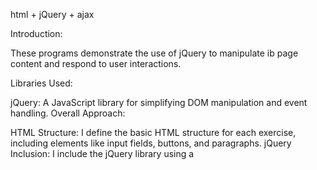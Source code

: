 html + jQuery + ajax

Introduction:

These programs demonstrate the use of jQuery to manipulate ib page content and respond to user interactions.

Libraries Used:

jQuery: A JavaScript library for simplifying DOM manipulation and event handling.
Overall Approach:

HTML Structure: I define the basic HTML structure for each exercise, including elements like input fields, buttons, and paragraphs.
jQuery Inclusion: I include the jQuery library using a <script> tag in the <head> section.
Document Ready Function: I wrap our jQuery code within the $(document).ready(function() { ... }) function to ensure the code executes after the DOM is fully loaded.
Selector and Event Handling: I use jQuery selectors to target specific elements on the page and attach event handlers to respond to user interactions (e.g., focus changes or checkbox state changes).
DOM Manipulation: I leverage jQuery methods to manipulate the content and attributes of elements on the page. This might include adding text, updating text content, or retrieving element properties.
Exercise 1: Finding Inputs and Appending Text

Selector: I use $('input[name!="color"]') to select all <input> elements that don't have a name attribute set to "color".
Iteration: I utilize each(function() { ... }) to iterate over each selected input element.
Finding Next Element: Inside the loop, $(this).next() finds the element that comes immediately after the current input element (assuming a <span> element).
Appending Text: I use .text("Click to see the effect") to set the text content of the next element to the specified message.
Exercise 2: Displaying Message on Focus Out

Universal Selector: I use $('\*') to select all elements on the page, ensuring the event handler can be triggered by any element losing focus.
Focus Out Event: I utilize the focusout event handler, which fires when an element loses focus.
Logging Message: Inside the event handler, i use console.log("Focus removed from an element") to simply log a message to the browser's console for demonstration purposes. You could replace this with other actions like displaying an alert.
Exercise 3: Displaying Checkbox State

Element Selection: I use $('#myCheckbox') to select the checkbox element with the ID "myCheckbox".
Change Event: I use the change event handler, which triggers whenever the checkbox state changes (checked/unchecked).
Retrieving Property: I utilize prop('checked') to get the checkbox's current checked state as a boolean value (true/false).
Retrieving Attribute: I use attr('checked') to get the value of the checked attribute (string "checked" or undefined).
Displaying Information: I construct a message string containing both the property and attribute values and use .text(message) to update a paragraph element with this information.
Additional Notes:

These exercises demonstrate basic functionalities of jQuery. You can explore more advanced features for complex ib interactions.
Consider using separate CSS files for styling the elements if needed for better organization.
Always test your code in a ib browser to see the interactive effects.
